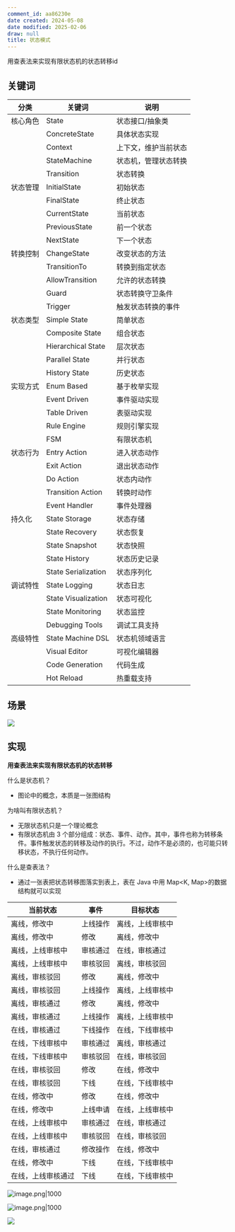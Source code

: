 ```yaml
---
comment_id: aa86230e
date created: 2024-05-08
date modified: 2025-02-06
draw: null
title: 状态模式
---
```

用查表法来实现有限状态机的状态转移id

<!-- more -->

## 关键词

| 分类   | 关键词                 | 说明         |
| ---- | ------------------- | ---------- |
| 核心角色 | State               | 状态接口/抽象类   |
|      | ConcreteState       | 具体状态实现     |
|      | Context             | 上下文，维护当前状态 |
|      | StateMachine        | 状态机，管理状态转换 |
|      | Transition          | 状态转换       |
| 状态管理 | InitialState        | 初始状态       |
|      | FinalState          | 终止状态       |
|      | CurrentState        | 当前状态       |
|      | PreviousState       | 前一个状态      |
|      | NextState           | 下一个状态      |
| 转换控制 | ChangeState         | 改变状态的方法    |
|      | TransitionTo        | 转换到指定状态    |
|      | AllowTransition     | 允许的状态转换    |
|      | Guard               | 状态转换守卫条件   |
|      | Trigger             | 触发状态转换的事件  |
| 状态类型 | Simple State        | 简单状态       |
|      | Composite State     | 组合状态       |
|      | Hierarchical State  | 层次状态       |
|      | Parallel State      | 并行状态       |
|      | History State       | 历史状态       |
| 实现方式 | Enum Based          | 基于枚举实现     |
|      | Event Driven        | 事件驱动实现     |
|      | Table Driven        | 表驱动实现      |
|      | Rule Engine         | 规则引擎实现     |
|      | FSM                 | 有限状态机      |
| 状态行为 | Entry Action        | 进入状态动作     |
|      | Exit Action         | 退出状态动作     |
|      | Do Action           | 状态内动作      |
|      | Transition Action   | 转换时动作      |
|      | Event Handler       | 事件处理器      |
| 持久化  | State Storage       | 状态存储       |
|      | State Recovery      | 状态恢复       |
|      | State Snapshot      | 状态快照       |
|      | State History       | 状态历史记录     |
|      | State Serialization | 状态序列化      |
| 调试特性 | State Logging       | 状态日志       |
|      | State Visualization | 状态可视化      |
|      | State Monitoring    | 状态监控       |
|      | Debugging Tools     | 调试工具支持     |
| 高级特性 | State Machine DSL   | 状态机领域语言    |
|      | Visual Editor       | 可视化编辑器     |
|      | Code Generation     | 代码生成       |
|      | Hot Reload          | 热重载支持      |

## 场景

![](https://cdn-a.markji.com/files/65950680084f1761475c01ca_hd.png?e=1713366779981&token=xX63b9jqTlDOcGmctt5K9254rV0LG8hS9BmDeFBy:w32Wc9CTntCqqkUtwdHqDUX-wns=)

## 实现

**用查表法来实现有限状态机的状态转移**

什么是状态机？

- 图论中的概念，本质是一张图结构

为啥叫有限状态机？

- 无限状态机只是一个理论概念
- 有限状态机由 3 个部分组成：状态、事件、动作。其中，事件也称为转移条件。事件触发状态的转移及动作的执行。不过，动作不是必须的，也可能只转移状态，不执行任何动作。

什么是查表法？

- 通过一张表把状态转移图落实到表上，表在 Java 中用 Map<K, Map>的数据结构就可以实现

| 当前状态      | 事件   | 目标状态     |
| --------- | ---- | -------- |
| 离线，修改中    | 上线操作 | 离线，上线审核中 |
| 离线，修改中    | 修改   | 离线，修改中   |
| 离线，上线审核中  | 审核通过 | 在线，审核通过  |
| 离线，上线审核中  | 审核驳回 | 离线，审核驳回  |
| 离线，审核驳回   | 修改   | 离线，修改中   |
| 离线，审核驳回   | 上线操作 | 离线，上线审核中 |
| 离线，审核通过   | 修改   | 离线，修改中   |
| 离线，审核通过   | 上线操作 | 离线，上线审核中 |
| 在线，审核通过   | 下线操作 | 在线，下线审核中 |
| 在线，下线审核中  | 审核通过 | 离线，审核通过  |
| 在线，下线审核中  | 审核驳回 | 在线，审核驳回  |
| 在线，审核驳回   | 修改   | 在线，修改中   |
| 在线，审核驳回   | 下线   | 在线，下线审核中 |
| 在线，修改中    | 修改   | 在线，修改中   |
| 在线，修改中    | 上线申请 | 在线，上线审核中 |
| 在线，上线审核中  | 审核通过 | 在线，审核通过  |
| 在线，上线审核中  | 审核驳回 | 在线，审核驳回  |
| 在线，审核通过   | 修改操作 | 在线，修改中   |
| 在线，修改中    | 下线   | 在线，下线审核中 |
| 在线，上线审核通过 | 下线   | 在线，下线审核中 |

![image.png|1000](https://imagehosting4picgo.oss-cn-beijing.aliyuncs.com/imagehosting/fix-dir%2Fpicgo%2Fpicgo-clipboard-images%2F2024%2F05%2F09%2F22-19-26-fe56f9ffe194312560ac15d7026a896f-20240509221925-1d7271.png)

![image.png|1000](https://imagehosting4picgo.oss-cn-beijing.aliyuncs.com/imagehosting/fix-dir%2Fpicgo%2Fpicgo-clipboard-images%2F2024%2F05%2F09%2F22-19-45-130ea5d7a71099a8f8ae1130f256fa79-20240509221943-f6aa5c.png)

![](https://cdn-a.markji.com/files/65950679084f1761475c0144_hd.png?e=1713366779981&token=xX63b9jqTlDOcGmctt5K9254rV0LG8hS9BmDeFBy:vXTS_VHDsWZR5c4n5lzdamyQswM=)
